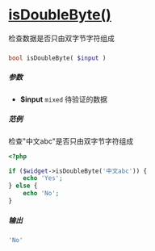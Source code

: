 [isDoubleByte()](http://twinh.github.com/widget/api/isDoubleByte)
=================================================================

检查数据是否只由双字节字符组成

### 
```php
bool isDoubleByte( $input )
```

##### 参数
* **$input** `mixed` 待验证的数据

##### 范例
检查"中文abc"是否只由双字节字符组成
```php
<?php

if ($widget->isDoubleByte('中文abc')) {
    echo 'Yes';
} else {
    echo 'No';
}
```
##### 输出
```php
'No'
```
